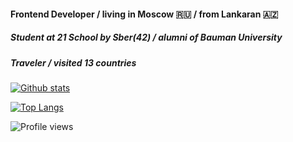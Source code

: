 #### Frontend Developer / living in Moscow :ru: / from Lankaran :azerbaijan:

##### Student at 21 School by Sber(42) / alumni of Bauman University
##### Traveler / visited 13 countries

[![Github stats](https://github-readme-stats.vercel.app/api?username=horezmi&show_icons=true&theme=radical)](https://github.com/horezmi)

[![Top Langs](https://github-readme-stats.vercel.app/api/top-langs/?username=horezmi&show_icons=true&theme=radical)](https://github.com/horezmi)

![Profile views](https://gpvc.arturio.dev/horezmi)
